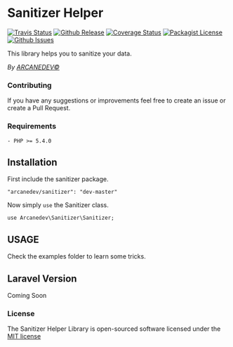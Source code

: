 Sanitizer Helper
==============
[![Travis Status](http://img.shields.io/travis/ARCANEDEV/Sanitizer.svg?style=flat-square)](https://travis-ci.org/ARCANEDEV/Sanitizer)
[![Github Release](http://img.shields.io/github/release/ARCANEDEV/Sanitizer.svg?style=flat-square)](https://github.com/ARCANEDEV/Sanitizer/releases)
[![Coverage Status](http://img.shields.io/coveralls/ARCANEDEV/Sanitizer.svg?style=flat-square)](https://coveralls.io/r/ARCANEDEV/Sanitizer?branch=master)
[![Packagist License](http://img.shields.io/packagist/l/arcanedev/sanitizer.svg?style=flat-square)](http://opensource.org/licenses/MIT)
[![Github Issues](http://img.shields.io/github/issues/ARCANEDEV/Sanitizer.svg?style=flat-square)](https://github.com/ARCANEDEV/Sanitizer/issues)

This library helps you to sanitize your data.

*By [ARCANEDEV&copy;](http://www.arcanedev.net/)*

### Contributing
If you have any suggestions or improvements feel free to create an issue or create a Pull Request.

### Requirements
    - PHP >= 5.4.0
    
## Installation

First include the sanitizer package.

    "arcanedev/sanitizer": "dev-master"

Now simply `use` the Sanitizer class.

    use Arcanedev\Sanitizer\Sanitizer;

## USAGE

Check the examples folder to learn some tricks.

## Laravel Version

Coming Soon

### License

The Sanitizer Helper Library is open-sourced software licensed under the [MIT license](http://opensource.org/licenses/MIT)
